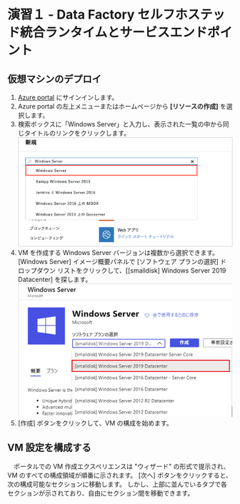  # 演習１ - Data Factory セルフホステッド統合ランタイムとサービスエンドポイント
 
 ## 仮想マシンのデプロイ
1. [Azure portal](https://portal.azure.com)  にサインインします。
2. Azure portal の左上メニューまたはホームページから **\[リソースの作成]** を選択します。
3. 検索ボックスに「Windows Server」と入力し、表示された一覧の中から同じタイトルのリンクをクリックします。  
   <img src="/images/hands-on-lab1-001.png" title="検索ボックスに「Windows Server」と入力">
4. VM を作成する Windows Server バージョンは複数から選択できます。 \[Windows Server] イメージ概要パネルで \[ソフトウェア プランの選択] ドロップダウン リストをクリックして、\[\[smalldisk] Windows Server 2019 Datacenter] を探します。  
   <img src="/images/hands-on-lab1-002.png" title=" Windows Server 2019 Datacenter">
5. \[作成] ボタンをクリックして、VM の構成を始めます。

 ## VM 設定を構成する
 
　ポータルでの VM 作成エクスペリエンスは "ウィザード" の形式で提示され、VM のすべての構成領域が順番に示されます。 [次へ] ボタンをクリックすると、次の構成可能なセクションに移動します。 しかし、上部に並んでいるタブで各セクションが示されており、自由にセクション間を移動できます。

